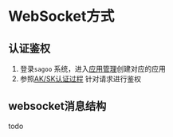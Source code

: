 

# WebSocket方式

 
## 认证鉴权

1. 登录`sagoo` 系统，进入[应用管理](../../../docs/config/application)创建对应的应用
2. 参照[AK/SK认证过程](../authority/start.md) 针对请求进行鉴权


## websocket消息结构

todo

